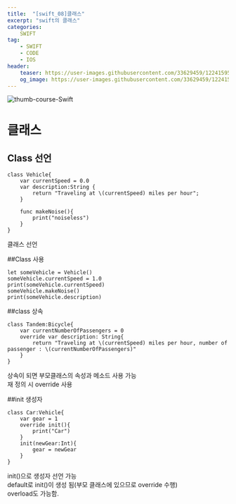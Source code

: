 ```yaml
---
title:  "[swift_08]클래스"
excerpt: "swift의 클래스"
categories:
    SWIFT
tag:
    - SWIFT
    - CODE
    - IOS
header:
    teaser: https://user-images.githubusercontent.com/33629459/122415954-4a79ca00-cfc3-11eb-8cc5-dad9c9209a26.jpg
    og_image: https://user-images.githubusercontent.com/33629459/122415954-4a79ca00-cfc3-11eb-8cc5-dad9c9209a26.jpg
---
```

![thumb-course-Swift](https://user-images.githubusercontent.com/33629459/122415954-4a79ca00-cfc3-11eb-8cc5-dad9c9209a26.jpg)


# 클래스

## Class 선언
```
class Vehicle{
    var currentSpeed = 0.0
    var description:String {
        return "Traveling at \(currentSpeed) miles per hour";
    }

    func makeNoise(){
        print("noiseless")
    }
}
```
클래스 선언

##Class 사용
```
let someVehicle = Vehicle()
someVehicle.currentSpeed = 1.0
print(someVehicle.currentSpeed)
someVehicle.makeNoise()
print(someVehicle.description)
```

##class 상속
```
class Tandem:Bicycle{
    var currentNumberOfPassengers = 0
    override var description: String{
        return "Traveling at \(currentSpeed) miles per hour, number of passenger : \(currentNumberOfPassengers)"
    }
}
```
상속이 되면 부모클래스의 속성과 메소드 사용 가능  
재 정의 시 override 사용

##init 생성자
```
class Car:Vehicle{
    var gear = 1
    override init(){
        print("Car")
    }
    init(newGear:Int){
        gear = newGear
    }
}
```
init()으로 생성자 선언 가능  
default로 init()이 생성 됨(부모 클래스에 있으므로 override 수행)  
overload도 가능함.
